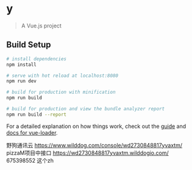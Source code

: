 # y

> A Vue.js project

## Build Setup

``` bash
# install dependencies
npm install

# serve with hot reload at localhost:8080
npm run dev

# build for production with minification
npm run build

# build for production and view the bundle analyzer report
npm run build --report
```

For a detailed explanation on how things work, check out the [guide](http://vuejs-templates.github.io/webpack/) and [docs for vue-loader](http://vuejs.github.io/vue-loader).

野狗通讯云
https://www.wilddog.com/console/wd2730848817yvaxtm/
pizzaM项目中接口
https://wd2730848817yvaxtm.wilddogio.com/
675398552 这个zh